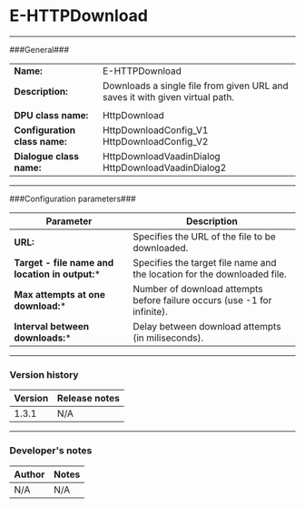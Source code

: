 # E-HTTPDownload #
----------

###General###

|                              |                                                                             |
|------------------------------|-----------------------------------------------------------------------------|
|**Name:**                     |E-HTTPDownload                                                               |
|**Description:**              |Downloads a single file from given URL and saves it with given virtual path. |
|                              |                                                                             |
|**DPU class name:**           |HttpDownload                                                                 | 
|**Configuration class name:** |HttpDownloadConfig_V1 <BR> HttpDownloadConfig_V2                             |
|**Dialogue class name:**      |HttpDownloadVaadinDialog <BR> HttpDownloadVaadinDialog2                      |

***

###Configuration parameters###

|Parameter                                       |Description                                                              |                                                        
|------------------------------------------------|-------------------------------------------------------------------------|
|**URL:**                                        |Specifies the URL of the file to be downloaded.                          |
|**Target - file name and location in output:*** |Specifies the target file name and the location for the downloaded file. |
|**Max attempts at one download:***              |Number of download attempts before failure occurs (use -1 for infinite). |
|**Interval between downloads:***                |Delay between download attempts (in miliseconds).                        | 

***

### Version history ###

|Version          |Release notes               |
|-----------------|----------------------------|
|1.3.1            |N/A                         |                                


***

### Developer's notes ###

|Author           |Notes                           |
|-----------------|--------------------------------|
|N/A              |N/A                             | 
